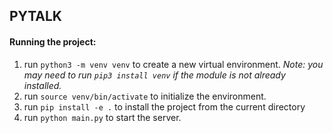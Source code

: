 ## PYTALK

#### Running the project:
1. run `python3 -m venv venv` to create a new virtual environment. *Note: you may need to run `pip3 install venv` if the module is not already installed.*
2. run `source venv/bin/activate` to initialize the environment. 
3. run `pip install -e .` to install the project from the current directory
4. run `python main.py` to start the server.
